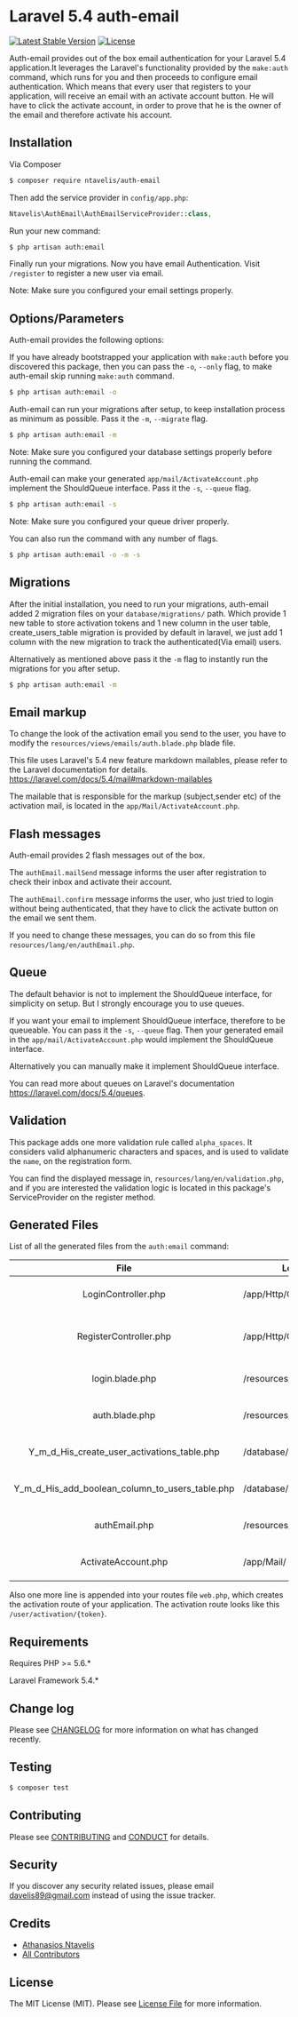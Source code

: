 # Laravel 5.4 auth-email

[![Latest Stable Version](https://poser.pugx.org/ntavelis/auth-email/v/stable)](https://packagist.org/packages/ntavelis/auth-email)
[![License](https://poser.pugx.org/ntavelis/auth-email/license)](https://packagist.org/packages/ntavelis/auth-email)


Auth-email provides out of the box email authentication for your Laravel 5.4 application.It leverages the Laravel's functionality provided by the `make:auth` command, which runs for you and then proceeds to configure email authentication.
Which means that every user that registers to your application, will receive an email with an activate account button. He will have to click the activate account, in order to prove that he is the owner of the email and therefore activate his account.


## Installation

Via Composer

``` bash
$ composer require ntavelis/auth-email
```
Then add the service provider in `config/app.php`:

```php
Ntavelis\AuthEmail\AuthEmailServiceProvider::class,
```

Run your new command:

``` bash
$ php artisan auth:email
```
Finally run your migrations. Now you have email Authentication. Visit `/register` to register a new user via email.

Note: Make sure you configured your email settings properly.

## Options/Parameters

Auth-email provides the following options:

If you have already bootstrapped your application with `make:auth` before you discovered this package, then you can pass the `-o`, `--only` flag, to make auth-email skip running `make:auth` command.

``` bash
$ php artisan auth:email -o
```

Auth-email can run your migrations after setup, to keep installation process as minimum as possible. Pass it the `-m`, `--migrate` flag.

``` bash
$ php artisan auth:email -m
```
Note: Make sure you configured your database settings properly before running the command.

Auth-email can make your generated `app/mail/ActivateAccount.php` implement the ShouldQueue interface. Pass it the `-s`, `--queue` flag.

``` bash
$ php artisan auth:email -s
```
Note: Make sure you configured your queue driver properly.

You can also run the command with any number of flags.

``` bash
$ php artisan auth:email -o -m -s
```
## Migrations
After the initial installation, you need to run your migrations, auth-email added 2 migration files on your `database/migrations/` path.
Which provide 1 new table to store activation tokens and 1 new column in the user table, create_users_table migration is provided by default in laravel, we just add 1 column with the new migration to track the authenticated(Via email) users.

Alternatively as mentioned above pass it the `-m` flag to instantly run the migrations for you after setup.
``` bash
$ php artisan auth:email -m
```

## Email markup
To change the look of the activation email you send to the user, you have to modify the `resources/views/emails/auth.blade.php` blade file.

This file uses Laravel's 5.4 new feature markdown mailables, please refer to the Laravel documentation for details.
https://laravel.com/docs/5.4/mail#markdown-mailables

The mailable that is responsible for the markup (subject,sender etc) of the activation mail, is located in the `app/Mail/ActivateAccount.php`.

## Flash messages
Auth-email provides 2 flash messages out of the box.

The `authEmail.mailSend` message informs the user after registration to check their inbox and activate their account.

The `authEmail.confirm` message informs the user, who just tried to login without being authenticated, that they have to click the activate button on the email we sent them.

If you need to change these messages, you can do so from this file `resources/lang/en/authEmail.php`.

## Queue

The default behavior is not to implement the ShouldQueue interface, for simplicity on setup. But I strongly encourage you to use queues.

If you want your email to implement ShouldQueue interface, therefore to be queueable. You can pass it the `-s`, `--queue` flag.
Then your generated email in the `app/mail/ActivateAccount.php` would implement the ShouldQueue interface.

Alternatively you can manually make it implement ShouldQueue interface.

You can read more about queues on Laravel's documentation https://laravel.com/docs/5.4/queues.

## Validation

This package adds one more validation rule called `alpha_spaces`. It considers valid alphanumeric characters and spaces, and is used to validate the `name`, on the registration form.

You can find the displayed message in, `resources/lang/en/validation.php`, and if you are interested the validation logic is located in this package's ServiceProvider on the register method.

## Generated Files
List of all the generated files from the `auth:email` command:

| File                                            | Location                            | Functionality                                   |
| :---------------------------------------------: |-------------------------------------| ------------------------------------------------|
| LoginController.php                             | /app/Http/Controllers/Auth/         | Adds authenticated method                       |
| RegisterController.php                          | /app/Http/Controllers/Auth/         | Adds 4 new methods for email authentication     |
| login.blade.php                                 | /resources/views/auth/              | Adds flash message logic, to display alerts     |
| auth.blade.php                                  | /resources/views/emails/            | Activation email, with activation link          |
| Y_m_d_His_create_user_activations_table.php     | /database/migrations/               | Migration that creates table user_activations   |
| Y_m_d_His_add_boolean_column_to_users_table.php | /database/migrations/               | Adds column activated to users table            |
| authEmail.php                                   | /resources/lang/en/                 | The messages text exists in this file           |
| ActivateAccount.php                             | /app/Mail/                          | Mailable, sends the activation mail.            |

Also one more line is appended into your routes file `web.php`, which creates the activation route of your application.
The activation route looks like this `/user/activation/{token}`.

## Requirements

Requires PHP >= 5.6.*

Laravel Framework 5.4.*

## Change log

Please see [CHANGELOG](CHANGELOG.md) for more information on what has changed recently.

## Testing

``` bash
$ composer test
```

## Contributing

Please see [CONTRIBUTING](CONTRIBUTING.md) and [CONDUCT](CONDUCT.md) for details.

## Security

If you discover any security related issues, please email davelis89@gmail.com instead of using the issue tracker.

## Credits

- [Athanasios Ntavelis][link-author]
- [All Contributors][link-contributors]

## License

The MIT License (MIT). Please see [License File](LICENSE.md) for more information.

[ico-version]: https://img.shields.io/packagist/v/ntavelis/auth-email.svg?style=flat-square
[ico-license]: https://img.shields.io/badge/license-MIT-brightgreen.svg?style=flat-square
[ico-downloads]: https://img.shields.io/packagist/dt/ntavelis/auth-email.svg?style=flat-square

[link-packagist]: https://packagist.org/packages/ntavelis/auth-email
[link-downloads]: https://packagist.org/packages/ntavelis/auth-email
[link-author]: https://github.com/ntavelis
[link-contributors]: ../../contributors
